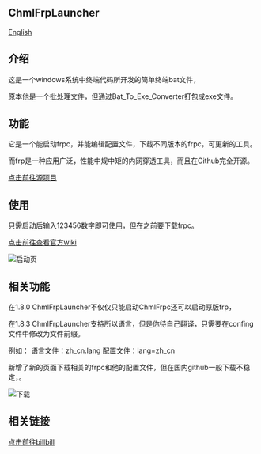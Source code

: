 ## ChmlFrpLauncher                
<a href="https://github.com/Qianyiaz/ChmlFrpLauncher/blob/main/README_en.md">English</a>
## 介绍

这是一个windows系统中终端代码所开发的简单终端bat文件，

原本他是一个批处理文件，但通过Bat_To_Exe_Converter打包成exe文件。


## 功能
      
它是一个能启动frpc，并能编辑配置文件，下载不同版本的frpc，可更新的工具。

而frp是一种应用广泛，性能中规中矩的内网穿透工具，而且在Github完全开源。

<a href="https://github.com/fatedier/frp">点击前往源项目</a>


## 使用
      
只需启动后输入123456数字即可使用，但在之前要下载frpc。

<a href="https://github.com/Qianyiaz/ChmlFrpLauncher/wiki">点击前往查看官方wiki</a>

![启动页](https://github.com/user-attachments/assets/b37bfbf4-d121-476f-8c78-e8c11e296a1a)



## 相关功能
      
在1.8.0 ChmlFrpLauncher不仅仅只能启动ChmlFrpc还可以启动原版frp，

在1.8.3 ChmlFrpLauncher支持所以语言，但是你待自己翻译，只需要在confing文件中修改为文件前缀。

例如： 语言文件：zh_cn.lang       配置文件：lang=zh_cn

新增了新的页面下载相关的frpc和他的配置文件，但在国内github一般下载不稳定，。

![下载](https://github.com/user-attachments/assets/f3c07d43-93d0-454d-a1fa-ef14518b46c8)


## 相关链接
      
<a href="https://space.bilibili.com/1582404131">点击前往billbill</a>
